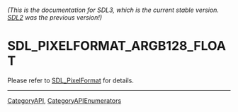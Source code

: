 ###### (This is the documentation for SDL3, which is the current stable version. [SDL2](https://wiki.libsdl.org/SDL2/) was the previous version!)
# SDL_PIXELFORMAT_ARGB128_FLOAT

Please refer to [SDL_PixelFormat](SDL_PixelFormat) for details.

----
[CategoryAPI](CategoryAPI), [CategoryAPIEnumerators](CategoryAPIEnumerators)

